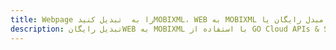 ---title: Webpage را به  تبدیل کنیدMOBIXML، WEB به MOBIXML مبدل رایگان یا GO SDKdescription: تبدیل رایگانWEB به MOBIXML با استفاده از GO Cloud APIs & SDK همچنین اسناد PDF را در Cloud ایجاد، ویرایش و رندر کنید.---
